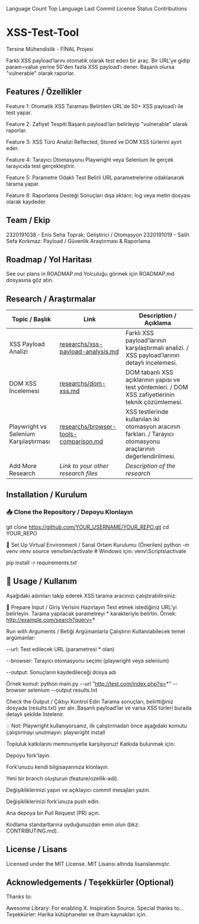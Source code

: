 Language Count Top Language Last Commit License Status Contributions
# XSS-Test-Tool
Tersine Mühendislik - FİNAL Projesi 

Farklı XSS payload’larını otomatik olarak test eden bir araç. Bir URL'ye gidip param=value yerine 50'den fazla XSS payload'ı dener. Başarılı olursa "vulnerable" olarak raporlar.

## Features / Özellikler
Feature 1: Otomatik XSS Taraması
Belirtilen URL'de 50+ XSS payload’ı ile test yapar.

Feature 2: Zafiyet Tespiti
Başarılı payload'ları belirleyip "vulnerable" olarak raporlar.

Feature 3: XSS Türü Analizi
Reflected, Stored ve DOM XSS türlerini ayırt eder.

Feature 4: Tarayıcı Otomasyonu
Playwright veya Selenium ile gerçek tarayıcıda test gerçekleştirir.

Feature 5: Parametre Odaklı Test
Belirli URL parametrelerine odaklanarak tarama yapar.

Feature 6: Raporlama Desteği
Sonuçları dışa aktarır; log veya metin dosyası olarak kaydeder.

## Team / Ekip
2320191038 - Enis Seha Toprak: Geliştirici / Otomasyon
2320191019 - Salih Sefa Korkmaz: Payload / Güvenlik Araştırması & Raporlama

## Roadmap / Yol Haritası
See our plans in ROADMAP.md
Yolculuğu görmek için ROADMAP.md dosyasına göz atın.

## Research / Araştırmalar

| Topic / Başlık                    | Link                                       | Description / Açıklama                                                               |
|----------------------------------|--------------------------------------------|---------------------------------------------------------------------------------------|
| XSS Payload Analizi              | [researchs/xss-payload-analysis.md](researchs/xss-payload-analysis.md)          | Farklı XSS payload’larının karşılaştırmalı analizi. / XSS payload’larının detaylı incelemesi. |
| DOM XSS İncelemesi               | [researchs/dom-xss.md](researchs/dom-xss.md)                       | DOM tabanlı XSS açıklarının yapısı ve test yöntemleri. / DOM XSS zafiyetlerinin teknik çözümlemesi. |
| Playwright vs Selenium Karşılaştırması | [researchs/browser-tools-comparison.md](researchs/browser-tools-comparison.md)  | XSS testlerinde kullanılan iki otomasyon aracının farkları. / Tarayıcı otomasyonu araçlarının değerlendirilmesi. |
| Add More Research                | *Link to your other research files*        | *Description of the research*                                                         |

## Installation / Kurulum

### 📥 Clone the Repository / Depoyu Klonlayın


git clone https://github.com/YOUR_USERNAME/YOUR_REPO.git
cd YOUR_REPO

🧪 Set Up Virtual Environment / Sanal Ortam Kurulumu (Önerilen)
python -m venv venv
source venv/bin/activate  # Windows için: venv\Scripts\activate

pip install -r requirements.txt


## 🚀 Usage / Kullanım

Aşağıdaki adımları takip ederek XSS tarama aracınızı çalıştırabilirsiniz:

📝 Prepare Input / Giriş Verisini Hazırlayın
Test etmek istediğiniz URL’yi belirleyin. Tarama yapılacak parametreyi * karakteriyle belirtin.
Örnek: http://example.com/search?query=*

Run with Arguments / Betiği Argümanlarla Çalıştırın
Kullanılabilecek temel argümanlar:

--url: Test edilecek URL (parametresi * olan)

--browser: Tarayıcı otomasyonu seçimi (playwright veya selenium)

--output: Sonuçların kaydedileceği dosya adı

Örnek komut: python main.py --url "http://test.com/index.php?q=*" --browser selenium --output results.txt

Check the Output / Çıktıyı Kontrol Edin
Tarama sonuçları, belirttiğiniz dosyada (results.txt) yer alır.
Başarılı payload’lar ve varsa XSS türleri burada detaylı şekilde listelenir.

💡 Not: Playwright kullanıyorsanız, ilk çalıştırmadan önce aşağıdaki komutu çalıştırmayı unutmayın:
playwright install

Topluluk katkılarını memnuniyetle karşılıyoruz! Katkıda bulunmak için:

Depoyu fork'layın.

Fork’unuzu kendi bilgisayarınıza klonlayın.

Yeni bir branch oluşturun (feature/ozellik-adi).

Değişikliklerinizi yapın ve açıklayıcı commit mesajları yazın.

Değişikliklerinizi fork’unuza push edin.

Ana depoya bir Pull Request (PR) açın.

Kodlama standartlarına uyduğunuzdan emin olun (bkz: CONTRIBUTING.md).

## License / Lisans
Licensed under the MIT License.
MIT Lisansı altında lisanslanmıştır.


## Acknowledgements / Teşekkürler (Optional)
Thanks to:

Awesome Library: For enabling X.
Inspiration Source.
Special thanks to...
Teşekkürler: Harika kütüphaneler ve ilham kaynakları için.




